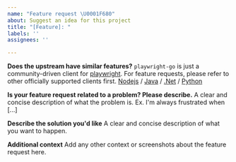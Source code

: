 ```yaml
---
name: "Feature request \U0001F680"
about: Suggest an idea for this project
title: "[Feature]: "
labels: ''
assignees: ''

---
```


**Does the upstream have similar features?**
`playwright-go` is just a community-driven client for [playwright](https://playwright.dev). For feature requests, please refer to other officially supported clients first. [Nodejs](https://github.com/microsoft/playwright) / [Java](https://github.com/microsoft/playwright-java) / [.Net](https://github.com/microsoft/playwright-dotnet) / [Python](https://github.com/microsoft/playwright-python) 

**Is your feature request related to a problem? Please describe.**
A clear and concise description of what the problem is. Ex. I'm always frustrated when [...]

**Describe the solution you'd like**
A clear and concise description of what you want to happen.

**Additional context**
Add any other context or screenshots about the feature request here.
